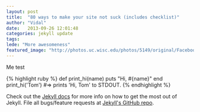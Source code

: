 ```yaml
---
layout: post
title:  "80 ways to make your site not suck (includes checklist)"
author: "Vidal"
date:   2013-09-26 12:01:48
categories: jekyll update
tags: 
lede: "More awesomeness"
featured_image: "http://photos.uc.wisc.edu/photos/5149/original/Facebook_Salmen_J06_6579.jpg"
---
```


Me test

{% highlight ruby %}
def print_hi(name)
  puts "Hi, #{name}"
end
print_hi('Tom')
#=> prints 'Hi, Tom' to STDOUT.
{% endhighlight %}

Check out the [Jekyll docs][jekyll] for more info on how to get the most out of Jekyll. File all bugs/feature requests at [Jekyll's GitHub repo][jekyll-gh].

[jekyll-gh]: https://github.com/mojombo/jekyll
[jekyll]:    http://jekyllrb.com
